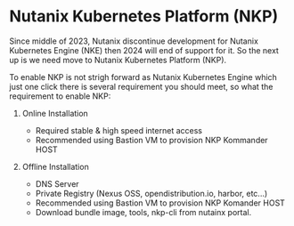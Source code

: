 # Nutanix Kubernetes Platform (NKP)

Since middle of 2023, Nutanix discontinue development for Nutanix Kubernetes Engine (NKE) then 2024 will end of support for it. So the next up is we need move to Nutanix Kubernetes Platform (NKP).

To enable NKP is not strigh forward as Nutanix Kubernetes Engine which just one click there is several requirement you should meet, so what the requirement to enable NKP:

1. Online Installation
    - Required stable & high speed internet access
    - Recommended using Bastion VM to provision NKP Kommander HOST

2. Offline Installation
    - DNS Server
    - Private Registry (Nexus OSS, opendistribution.io, harbor, etc...)
    - Recommended using Bastion VM to provision NKP Komander HOST
    - Download bundle image, tools, nkp-cli from nutainx portal.